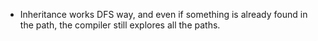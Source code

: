 -   Inheritance works DFS way, and even if something is already found in the path, the compiler still explores all the paths.
 